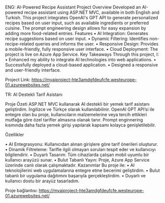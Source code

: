 ENG:
AI-Powered Recipe Assistant 
Project Overview
Developed an AI-powered recipe assistant using ASP.NET MVC, available in both English and Turkish. This project integrates OpenAI's GPT API to generate personalized recipes based on user input, such as available ingredients or preferred cuisine. The prompt engineering design allows for easy expansion by adding more food-related entries.
Features
•	AI Integration: Generates recipe suggestions based on user input.
•	Dynamic Filtering: Identifies non-recipe-related queries and informs the user.
•	Responsive Design: Provides a mobile-friendly, fully responsive user interface.
•	Cloud Deployment: The project is live on Azure App Service.
Key Takeaways
Through this project, I:
•	Enhanced my ability to integrate AI technologies into web applications.
•	Successfully deployed a cloud-based application.
•	Designed a responsive and user-friendly interface.

Project Link:      https://myaiproject-hte3amdgfdeufcfe.westeurope-01.azurewebsites.net/

TR:
AI Destekli Tarif Asistanı  


Proje Özeti
ASP.NET MVC kullanarak AI destekli bir yemek tarif asistanı geliştirdim. İngilizce ve Türkçe olarak kullanılabilinir. OpenAI GPT API’si ile entegre olan bu proje, kullanıcıların malzemelerine veya tercih ettikleri mutfağa göre özel tarifler almasına olanak tanır. Prompt enginnering kısmında daha fazla yemek girişi yapılarak kapsamı kolayca genişletilebilir.

Özellikler

•	AI Entegrasyonu: Kullanıcıdan alınan girişlere göre tarif önerileri oluşturur.
•	Dinamik Filtreleme: Tarifle ilgili olmayan soruları tespit eder ve kullanıcıyı bilgilendirir.
•	Duyarlı Tasarım: Tüm cihazlarda çalışan mobil uyumlu bir kullanıcı arayüzü sunar.
•	Bulut Tabanlı Yayın: Proje, Azure App Service üzerinde canlı olarak çalışmaktadır.
Kazanımlar
Bu proje ile:
•	AI teknolojilerini web uygulamalarına entegre etme becerimi geliştirdim.
•	Bulut tabanlı bir uygulama dağıtımını başarıyla gerçekleştirdim.
•	Duyarlı ve kullanıcı dostu bir arayüz tasarladım.

Proje bağlantısı:      https://myaiproject-hte3amdgfdeufcfe.westeurope-01.azurewebsites.net/
